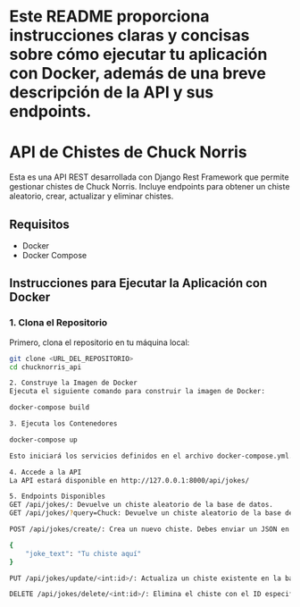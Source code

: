 # Este README proporciona instrucciones claras y concisas sobre cómo ejecutar tu aplicación con Docker, además de una breve descripción de la API y sus endpoints.

# API de Chistes de Chuck Norris

Esta es una API REST desarrollada con Django Rest Framework que permite gestionar chistes de Chuck Norris. 
Incluye endpoints para obtener un chiste aleatorio, crear, actualizar y eliminar chistes.

## Requisitos

- Docker
- Docker Compose

## Instrucciones para Ejecutar la Aplicación con Docker

### 1. Clona el Repositorio

Primero, clona el repositorio en tu máquina local:

```bash
git clone <URL_DEL_REPOSITORIO>
cd chucknorris_api

2. Construye la Imagen de Docker
Ejecuta el siguiente comando para construir la imagen de Docker:

docker-compose build

3. Ejecuta los Contenedores

docker-compose up

Esto iniciará los servicios definidos en el archivo docker-compose.yml.

4. Accede a la API
La API estará disponible en http://127.0.0.1:8000/api/jokes/

5. Endpoints Disponibles
GET /api/jokes/: Devuelve un chiste aleatorio de la base de datos.
GET /api/jokes/?query=Chuck: Devuelve un chiste aleatorio de la base de datos 'https://api.chucknorris.io/jokes/random'.

POST /api/jokes/create/: Crea un nuevo chiste. Debes enviar un JSON en el cuerpo de la solicitud con el formato:

{
    "joke_text": "Tu chiste aquí"
}

PUT /api/jokes/update/<int:id>/: Actualiza un chiste existente en la base de datos. Debes enviar el nuevo texto del chiste.

DELETE /api/jokes/delete/<int:id>/: Elimina el chiste con el ID especificado.
